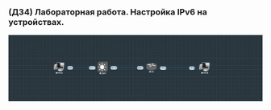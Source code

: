### (ДЗ4) Лабораторная работа. Настройка  IPv6 на устройствах. 



![](https://github.com/Grotemast/STUDIES/blob/main/DZ%204/DZ%204%20PNG/Screenshot_4.1.png)
    
